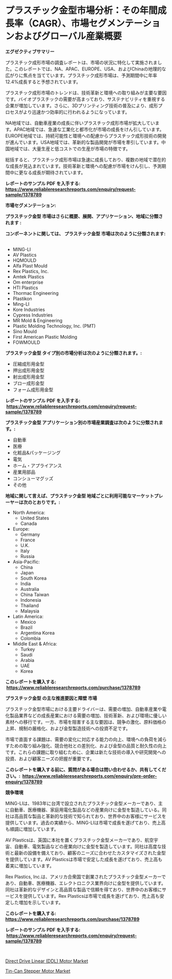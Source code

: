 <p><h1>プラスチック金型市場分析：その年間成長率（CAGR）、市場セグメンテーションおよびグローバル産業概要</h1></p><p><strong>エグゼクティブサマリー</strong></p>
<p><p>プラスチック成形市場の調査レポートは、市場の状況に特化して実施されました。このレポートでは、NA、APAC、EUROPE、USA、およびChinaの地理的な広がりに焦点を当てています。プラスチック成形市場は、予測期間中に年率12.4%成長すると予想されています。</p><p>プラスチック成形市場のトレンドは、技術革新と環境への取り組みが主要な要因です。バイオプラスチックの需要が高まっており、サステナビリティを重視する企業が増加しています。さらに、3Dプリンティング技術の普及により、成形プロセスがより迅速かつ効率的に行われるようになっています。</p><p>NA地域では、自動車産業の成長に伴いプラスチック成形市場が拡大しています。APAC地域では、急速な工業化と都市化が市場の成長をけん引しています。EUROPE地域では、持続可能性と環境への配慮からプラスチック成形技術の開発が進んでいます。USA地域では、革新的な製品開発が市場を牽引しています。中国地域では、大量生産と低コストでの生産が市場の特徴です。</p><p>総括すると、プラスチック成形市場は急速に成長しており、複数の地域で潜在的な成長が見込まれています。技術革新と環境への配慮が市場をけん引し、予測期間中に更なる成長が期待されています。</p></p>
<p><strong>レポートのサンプル PDF を入手する: <a href="https://www.reliableresearchreports.com/enquiry/request-sample/1378789">https://www.reliableresearchreports.com/enquiry/request-sample/1378789</a></strong></p>
<p><strong>市場セグメンテーション:</strong></p>
<p><strong> プラスチック金型 市場はさらに概要、展開、アプリケーション、地域に分類されます :</strong></p>
<p><strong>コンポーネントに関しては、 プラスチック金型 市場は次のように分類されます: &nbsp;</strong></p>
<p><ul><li>MING-LI</li><li>AV Plastics</li><li>HQMOULD</li><li>Alfa Plast Mould</li><li>Rex Plastics, Inc.</li><li>Amtek Plastics</li><li>Om enterprise</li><li>HTI Plastics</li><li>Thormac Engineering</li><li>Plastikon</li><li>Ming-LI</li><li>Kore Industries</li><li>Cypress Industries</li><li>MR Mold & Engineering</li><li>Plastic Molding Technology, Inc. (PMT)</li><li>Sino Mould</li><li>First American Plastic Molding</li><li>FOWMOULD</li></ul></p>
<p><strong> プラスチック金型 タイプ別の市場分析は次のように分類されます。:</strong></p>
<p><ul><li>圧縮成形用金型</li><li>押出成形用金型</li><li>射出成形用金型</li><li>ブロー成形金型</li><li>フォーム成形用金型</li></ul></p>
<p><strong>レポートのサンプル PDF を入手する: &nbsp;<a href="https://www.reliableresearchreports.com/enquiry/request-sample/1378789">https://www.reliableresearchreports.com/enquiry/request-sample/1378789</a></strong></p>
<p><strong> プラスチック金型 アプリケーション別の市場産業調査は次のように分類されます。:</strong></p>
<p><ul><li>自動車</li><li>医療</li><li>化粧品&パッケージング</li><li>電気</li><li>ホーム・アプライアンス</li><li>産業用部品</li><li>コンシューマグッズ</li><li>その他</li></ul></p>
<p><strong>地域に関して言えば、プラスチック金型 地域ごとに利用可能なマーケットプレーヤーは次のとおりです。:</strong></p>
<p><ul>
    <li>
        North America:
        <ul>
            <li>United States</li>
            <li>Canada</li>
        </ul>
    </li>
    <li>
        Europe:
        <ul>
            <li>Germany</li>
            <li>France</li>
            <li>U.K.</li>
            <li>Italy</li>
            <li>Russia</li>
        </ul>
    </li>
    <li>
        Asia-Pacific:
        <ul>
            <li>China</li>
            <li>Japan</li>
            <li>South Korea</li>
            <li>India</li>
            <li>Australia</li>
            <li>China Taiwan</li>
            <li>Indonesia</li>
            <li>Thailand</li>
            <li>Malaysia</li>
        </ul>
    </li>
    <li>
        Latin America:
        <ul>
            <li>Mexico</li>
            <li>Brazil</li>
            <li>Argentina Korea</li>
            <li>Colombia</li>
        </ul>
    </li>
    <li>
        Middle East & Africa:
        <ul>
            <li>Turkey</li>
            <li>Saudi</li>
            <li>Arabia</li>
            <li>UAE</li>
            <li>Korea</li>
        </ul>
    </li>
    </ul></p>
<p><strong>このレポートを購入する: &nbsp;<a href="https://www.reliableresearchreports.com/purchase/1378789">https://www.reliableresearchreports.com/purchase/1378789</a></strong></p>
<p><strong>プラスチック金型 の主な推進要因と障壁 市場</strong></p>
<p><p>プラスチック金型市場における主要ドライバーは、需要の増加、自動車産業や電化製品業界などの成長産業における需要の増加、技術革新、および環境に優しい素材への移行です。一方、市場を阻害する主な要因は、競争の激化、原料価格の上昇、規制の厳格化、および金型製造技術への投資不足です。</p><p>市場で直面する課題は、需要の変化に対応する能力の向上、環境への負荷を減らすための取り組み強化、競合他社との差別化、および金型の品質と耐久性の向上です。これらの課題に取り組むために、企業は新たな技術の導入や研究開発への投資、および顧客ニーズの把握が重要です。</p></p>
<p><strong>このレポートを購入する前に、質問がある場合は問い合わせるか、共有してください。:&nbsp; <a href="https://www.reliableresearchreports.com/enquiry/pre-order-enquiry/1378789">https://www.reliableresearchreports.com/enquiry/pre-order-enquiry/1378789</a></strong></p>
<p><strong>競争環境</strong></p>
<p><p>MING-LIは、1983年に台湾で設立されたプラスチック金型メーカーであり、主に自動車、医療機器、家庭用電化製品などの産業向けに金型を製造している。同社は高品質な製品と革新的な技術で知られており、世界中のお客様にサービスを提供しています。過去の実績から、MING-LIは市場で成長を遂げており、売上高も順調に増加しています。</p><p>AV Plasticsは、英国に本社を置くプラスチック金型メーカーであり、航空宇宙、自動車、電気製品などの産業向けに金型を製造しています。同社は高度な技術と最新の設備を備えており、顧客のニーズに合わせたカスタマイズされた金型を提供しています。AV Plasticsは市場で安定した成長を遂げており、売上高も着実に増加しています。</p><p>Rex Plastics, Inc.は、アメリカ合衆国で創業されたプラスチック金型メーカーであり、自動車、医療機器、エレクトロニクス業界向けに金型を提供しています。同社は革新的なデザインと高品質な製品で信頼を得ており、世界中のお客様にサービスを提供しています。Rex Plasticsは市場で成長を遂げており、売上高も安定した増加を示しています。</p></p>
<p><strong>このレポートを購入する: &nbsp; <a href="https://www.reliableresearchreports.com/purchase/1378789">https://www.reliableresearchreports.com/purchase/1378789</a></strong></p>
<p><strong>レポートのサンプル PDF を入手する: &nbsp;<a href="https://www.reliableresearchreports.com/enquiry/request-sample/1378789">https://www.reliableresearchreports.com/enquiry/request-sample/1378789</a></strong><strong></strong></p>
<p>&nbsp;</p>
<p><p><a href="https://florentine-yuzu-f42.notion.site/Direct-Drive-Linear-DDL-Motor-Market-Research-Report-Forecasted-for-Period-from-2024-2031-by-Ma-d702d58edcde4b2baf24b69bc4a55320">Direct Drive Linear (DDL) Motor Market</a></p><p><a href="https://fuschia-pecorino-a6d.notion.site/Tin-Can-Stepper-Motor-Market-Size-Share-Trends-Analysis-Report-By-Application-Regional-Outlook--191170923f344269ad60a2750b87eba2">Tin-Can Stepper Motor Market</a></p></p>